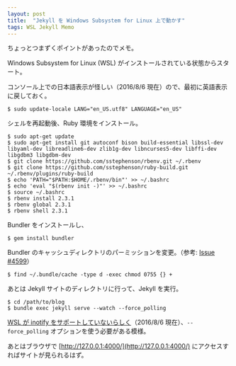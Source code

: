 ```yaml
---
layout: post
title:  "Jekyll を Windows Subsystem for Linux 上で動かす"
tags: WSL Jekyll Memo
---
```


ちょっとつまずくポイントがあったのでメモ。

<!--more-->

Windows Subsystem for Linux (WSL) がインストールされている状態からスタート。

コンソール上での日本語表示が怪しい（2016/8/6 現在）ので、最初に英語表示に戻しておく。

```
$ sudo update-locale LANG="en_US.utf8" LANGUAGE="en_US"
```

シェルを再起動後、Ruby 環境をインストール。

```
$ sudo apt-get update
$ sudo apt-get install git autoconf bison build-essential libssl-dev libyaml-dev libreadline6-dev zlib1g-dev libncurses5-dev libffi-dev libgdbm3 libgdbm-dev
$ git clone https://github.com/sstephenson/rbenv.git ~/.rbenv
$ git clone https://github.com/sstephenson/ruby-build.git ~/.rbenv/plugins/ruby-build
$ echo 'PATH="$PATH:$HOME/.rbenv/bin"' >> ~/.bashrc
$ echo 'eval "$(rbenv init -)"' >> ~/.bashrc
$ source ~/.bashrc
$ rbenv install 2.3.1
$ rbenv global 2.3.1
$ rbenv shell 2.3.1
```

Bundler をインストールし、

```
$ gem install bundler
```

Bundler のキャッシュディレクトリのパーミッションを変更。（参考: [Issue #4599]( https://github.com/bundler/bundler/issues/4599#issuecomment-237567988)）

```
$ find ~/.bundle/cache -type d -exec chmod 0755 {} +
```

あとは Jekyll サイトのディレクトリに行って、Jekyll を実行。

```
$ cd /path/to/blog
$ bundle exec jekyll serve --watch --force_polling
```

[WSL が inotify をサポートしていないらしく](https://wpdev.uservoice.com/forums/266908-command-prompt-console-bash-on-ubuntu-on-windo/suggestions/13469097-support-for-filesystem-watchers-like-inotify)（2016/8/6 現在）、`--force_polling` オプションを使う必要がある模様。

あとはブラウザで [http://127.0.0.1:4000/](http://127.0.0.1:4000/) にアクセスすればサイトが見られるはず。
